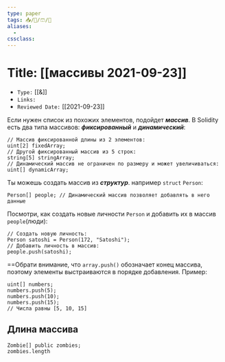 ```yaml
---
type: paper
tags: 📥️/📜️/🩳/🗿
aliases:
  - 
cssclass: 
---
```




# Title: **[[массивы 2021-09-23]]**
- `Type:` [[&]]
- `Links:`
- `Reviewed Date:` [[2021-09-23]]


Если нужен список из похожих элементов, подойдет **_массив_**. В Solidity есть два типа массивов: **_фиксированный_** и **_динамический_**:

```solidity
// Массив фиксированной длины из 2 элементов: 
uint[2] fixedArray; 
// Другой фиксированный массив из 5 строк: 
string[5] stringArray; 
// Динамический массив не ограничен по размеру и может увеличиваться:
uint[] dynamicArray;
```
Ты можешь создать массив из **_структур_**. например `struct` `Person`:

```solidity
Person[] people; // Динамический массив позволяет добавлять в него данные
```


Посмотри, как создать новые личности `Person` и добавить их в массив `people`(люди):

```solidity
// Создать новую личность: 
Person satoshi = Person(172, "Satoshi"); 
// Добавить личность в массив: 
people.push(satoshi);
```

==Обрати внимание, что `array.push()` обозначает конец массива, поэтому элементы выстраиваются в порядке добавления. Пример:

```solidity
uint[] numbers;
numbers.push(5);
numbers.push(10);
numbers.push(15);
// Числа равны [5, 10, 15]
```

## Длина массива

```solidity
Zombie[] public zombies;
zombies.length
```
